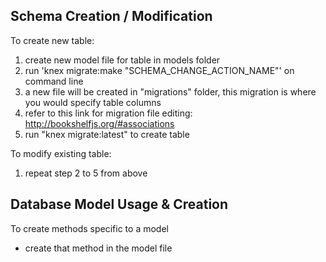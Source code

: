 ## Schema Creation / Modification
To create new table:
1. create new model file for table in models folder
2. run 'knex migrate:make "SCHEMA_CHANGE_ACTION_NAME"' on command line
3. a new file will be created in "migrations" folder, this migration is where you would specify table columns
4. refer to this link for migration file editing: http://bookshelfjs.org/#associations
5. run "knex migrate:latest" to create table

To modify existing table:
1. repeat step 2 to 5 from above


## Database Model Usage & Creation 
To create methods specific to a model
* create that method in the model file